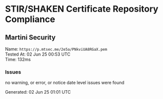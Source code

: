 # STIR/SHAKEN Certificate Repository Compliance

## Martini Security

Name: `https://p.mtsec.me/2e5a/PNkviUA8RGaX.pem`\
Tested At: 02 Jun 25 00:53 UTC\
Time: 132ms

### Issues

no warning, or error, or notice date level issues were found

Generated: 02 Jun 25 01:01 UTC